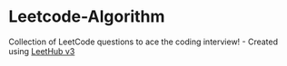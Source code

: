 # Leetcode-Algorithm
Collection of LeetCode questions to ace the coding interview! - Created using [LeetHub v3](https://github.com/raphaelheinz/LeetHub-3.0)
